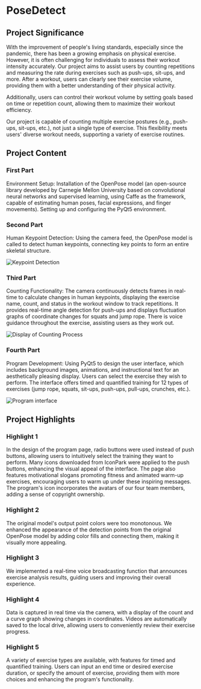 # PoseDetect

## Project Significance
With the improvement of people's living standards, especially since the pandemic, there has been a growing emphasis on physical exercise. However, it is often challenging for individuals to assess their workout intensity accurately. Our project aims to assist users by counting repetitions and measuring the rate during exercises such as push-ups, sit-ups, and more. After a workout, users can clearly see their exercise volume, providing them with a better understanding of their physical activity.

Additionally, users can control their workout volume by setting goals based on time or repetition count, allowing them to maximize their workout efficiency.

Our project is capable of counting multiple exercise postures (e.g., push-ups, sit-ups, etc.), not just a single type of exercise. This flexibility meets users' diverse workout needs, supporting a variety of exercise routines.

## Project Content

### First Part
Environment Setup: Installation of the OpenPose model (an open-source library developed by Carnegie Mellon University based on convolutional neural networks and supervised learning, using Caffe as the framework, capable of estimating human poses, facial expressions, and finger movements). Setting up and configuring the PyQt5 environment.

### Second Part
Human Keypoint Detection: Using the camera feed, the OpenPose model is called to detect human keypoints, connecting key points to form an entire skeletal structure.

![Keypoint Detection](images/fig1.png)

### Third Part
Counting Functionality: The camera continuously detects frames in real-time to calculate changes in human keypoints, displaying the exercise name, count, and status in the workout window to track repetitions. It provides real-time angle detection for push-ups and displays fluctuation graphs of coordinate changes for squats and jump rope. There is voice guidance throughout the exercise, assisting users as they work out.

![Display of Counting Process](images/fig2.jpg)
### Fourth Part
Program Development: Using PyQt5 to design the user interface, which includes background images, animations, and instructional text for an aesthetically pleasing display. Users can select the exercise they wish to perform. The interface offers timed and quantified training for 12 types of exercises (jump rope, squats, sit-ups, push-ups, pull-ups, crunches, etc.).

![Program interface](images/fig3.jpg)

## Project Highlights

### Highlight 1
In the design of the program page, radio buttons were used instead of push buttons, allowing users to intuitively select the training they want to perform. Many icons downloaded from IconPark were applied to the push buttons, enhancing the visual appeal of the interface. The page also features motivational slogans promoting fitness and animated warm-up exercises, encouraging users to warm up under these inspiring messages. The program's icon incorporates the avatars of our four team members, adding a sense of copyright ownership.

### Highlight 2
The original model's output point colors were too monotonous. We enhanced the appearance of the detection points from the original OpenPose model by adding color fills and connecting them, making it visually more appealing.

### Highlight 3
We implemented a real-time voice broadcasting function that announces exercise analysis results, guiding users and improving their overall experience.

### Highlight 4
Data is captured in real time via the camera, with a display of the count and a curve graph showing changes in coordinates. Videos are automatically saved to the local drive, allowing users to conveniently review their exercise progress.

### Highlight 5
A variety of exercise types are available, with features for timed and quantified training. Users can input an end time or desired exercise duration, or specify the amount of exercise, providing them with more choices and enhancing the program's functionality.

